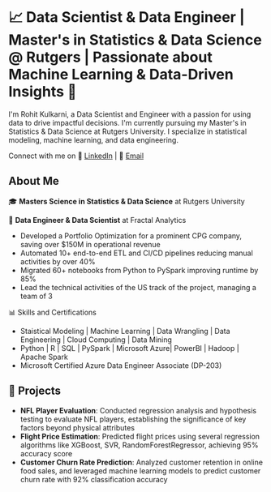 # 📈 Data Scientist & Data Engineer | Master's in Statistics & Data Science @ Rutgers | Passionate about Machine Learning & Data-Driven Insights 🌟

I'm Rohit Kulkarni, a Data Scientist and Engineer with a passion for using data to drive impactful decisions. I'm currently pursuing my Master's in Statistics & Data Science at Rutgers University. I specialize in statistical modeling, machine learning, and data engineering.

Connect with me on 📧 [LinkedIn](https://www.linkedin.com/in/rohitak8/) | 📧 [Email](mailto:rohit.kulkarni@rutgers.edu)

## About Me
🎓 **Masters Science in Statistics & Data Science** at Rutgers University

💼 **Data Engineer & Data Scientist** at Fractal Analytics
* Developed a Portfolio Optimization for a prominent CPG company, saving over $150M in operational revenue
* Automated 10+ end-to-end ETL and CI/CD pipelines reducing manual activities by over 40% 
* Migrated 60+ notebooks from Python to PySpark improving runtime by 85%
* Lead the technical activities of the US track of the project, managing a team of 3
  
📊 Skills and Certifications
* Staistical Modeling | Machine Learning | Data Wrangling | Data Engineering | Cloud Computing | Data Mining
* Python | R | SQL | PySpark | Microsoft Azure| PowerBI | Hadoop | Apache Spark
* Microsoft Certified Azure Data Engineer Associate (DP-203)

## 🚀 Projects
- **NFL Player Evaluation**: Conducted regression analysis and hypothesis testing to evaluate NFL players, establishing the significance of key factors beyond physical attributes
- **Flight Price Estimation**: Predicted flight prices using several regression algorithms like XGBoost, SVR, RandomForestRegressor, achieving 95% accuracy score
- **Customer Churn Rate Prediction**: Analyzed customer retention in online food sales, and leveraged machine learning models to predict customer churn rate with 92% classification accuracy
